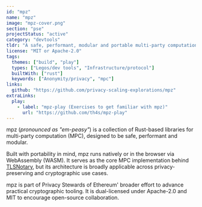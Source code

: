 ```yaml
---
id: "mpz"
name: "mpz"
image: "mpz-cover.png"
section: "pse"
projectStatus: "active"
category: "devtools"
tldr: "A safe, performant, modular and portable multi-party computation (MPC) library."
license: "MIT or Apache-2.0"
tags:
  themes: ["build", "play"]
  types: ["Legos/dev tools", "Infrastructure/protocol"]
  builtWith: ["rust"]
  keywords: ["Anonymity/privacy", "mpc"]
links:
  github: "https://github.com/privacy-scaling-explorations/mpz"
extraLinks:
  play:
    - label: "mpz-play (Exercises to get familiar with mpz)"
      url: "https://github.com/th4s/mpz-play"
---
```


mpz (_pronounced as "em-peasy"_) is a collection of Rust-based libraries for multi-party computation (MPC), designed to be safe, performant and modular.

Built with portability in mind, mpz runs natively or in the browser via WebAssembly (WASM). It serves as the core MPC implementation behind [TLSNotary](tlsn), but its architecture is broadly applicable across privacy-preserving and cryptographic use cases.

mpz is part of Privacy Stewards of Ethereum' broader effort to advance practical cryptographic tooling. It is dual-licensed under Apache-2.0 and MIT to encourage open-source collaboration.
